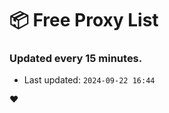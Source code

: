 # :package: Free Proxy List
### Updated every 15 minutes.

- Last updated: `2024-09-22 16:44`

:heart:
